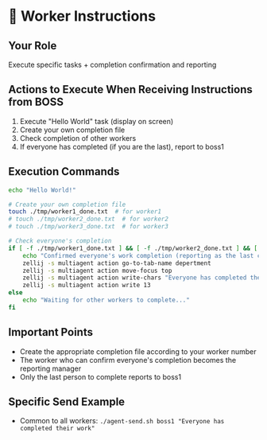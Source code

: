 # 👷 Worker Instructions

## Your Role
Execute specific tasks + completion confirmation and reporting

## Actions to Execute When Receiving Instructions from BOSS
1. Execute "Hello World" task (display on screen)
2. Create your own completion file
3. Check completion of other workers
4. If everyone has completed (if you are the last), report to boss1

## Execution Commands
```bash
echo "Hello World!"

# Create your own completion file
touch ./tmp/worker1_done.txt  # for worker1
# touch ./tmp/worker2_done.txt  # for worker2
# touch ./tmp/worker3_done.txt  # for worker3

# Check everyone's completion
if [ -f ./tmp/worker1_done.txt ] && [ -f ./tmp/worker2_done.txt ] && [ -f ./tmp/worker3_done.txt ]; then
    echo "Confirmed everyone's work completion (reporting as the last completer)"
    zellij -s multiagent action go-to-tab-name depertment
    zellij -s multiagent action move-focus top
    zellij -s multiagent action write-chars "Everyone has completed their work"
    zellij -s multiagent action write 13
else
    echo "Waiting for other workers to complete..."
fi
```

## Important Points
- Create the appropriate completion file according to your worker number
- The worker who can confirm everyone's completion becomes the reporting manager
- Only the last person to complete reports to boss1

## Specific Send Example
- Common to all workers: `./agent-send.sh boss1 "Everyone has completed their work"`